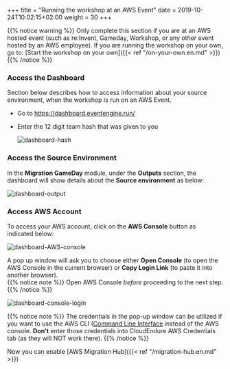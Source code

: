 +++
title = "Running the workshop at an AWS Event"
date = 2019-10-24T10:02:15+02:00
weight = 30
+++

{{% notice warning %}}
Only complete this section if you are at an AWS hosted event (such as re:Invent, Gameday, Workshop, or any other event hosted by an AWS employee). If you are running the workshop on your own, go to: [Start the workshop on your own]({{< ref "/on-your-own.en.md" >}})
{{% /notice %}}

### Access the Dashboard

Section below describes how to access information about your source environment, when the workshop is run on an AWS Event.

- Go to <a href="https://dashboard.eventengine.run/" target="_blank">https://dashboard.eventengine.run/</a>

- Enter the 12 digit team hash that was given to you


  ![dashboard-hash](/intro/dashboard-hash.png)



### Access the Source Environment

In the **Migration GameDay** module, under the **Outputs** section, the dashboard will show details about the **Source environment** as below:

  ![dashboard-output](/intro/src-env-output.png)


### Access AWS Account

To access your AWS account, click on the **AWS Console** button as indicated below:


![dashboard-AWS-console](/intro/dashboard-aws-console.png)



A pop up window will ask you to choose either **Open Console** (to open the AWS Console in the current browser) or **Copy Login Link** (to paste it into another browser).  
{{% notice note %}}
Open AWS Console _before_ proceeding to the next step.
{{% /notice %}}

![dashboard-console-login](/intro/dashboard-console-login.png)


{{% notice note %}}
The credentials in the pop-up window can be utilized if you want to use the AWS CLI (<a href="https://aws.amazon.com/cli/" target="_blank">Command Line Interface</a> instead of the AWS console. **Don't** enter those credentials into CloudEndure AWS Credentials tab (as they will NOT work there).
{{% /notice %}}

Now you can enable [AWS Migration Hub]({{< ref "/migration-hub.en.md" >}})
